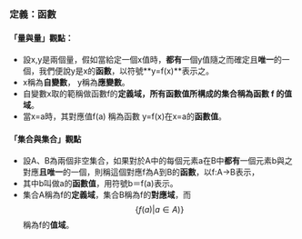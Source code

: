### 定義：函數

#### 「量與量」觀點：

* 設x,y是兩個量，假如當給定一個x值時，**都有**一個y值隨之而確定且**唯一**的一個，我們便說y是x的**函數**，以符號**y=f\(x\)**表示之。
* x稱為**自變數**， y稱為**應變數**。
* 自變數x取的範稱做函數f的**定義域，**所有函數值所構成的集合稱為函數 f 的**值域**。
* 當x=a時，其對應值f\(a\) 稱為函數 y=f\(x\)在x=a的**函數值**。

#### 「集合與集合」觀點

* 設A、B為兩個非空集合，如果對於A中的每個元素a在B中**都有**一個元素b與之對應**且唯一**的一個，則稱這個對應f為A到B的**函數**，以f:A→B表示，
* 其中b叫做a的**函數值**，用符號b＝f\(a\)表示。
* 集合A稱為f的**定義域**，集合B稱為f的**對應域**，而$$\left \{ f(a)|a\in A ) \right \}$$稱為f的**值域**。



